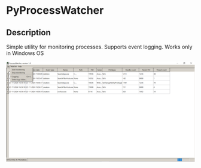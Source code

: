 # PyProcessWatcher
## Description
Simple utility for monitoring processes. Supports event logging. Works only in Windows OS

![Alt text](./screenshot.png?raw=true "Screenshot")